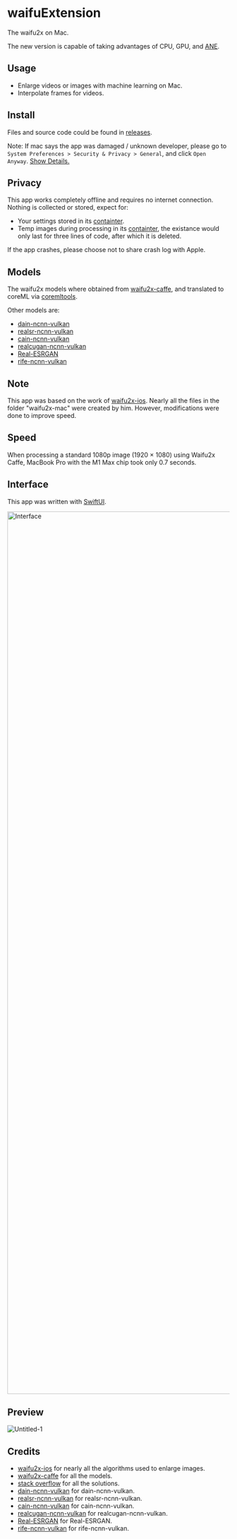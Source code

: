 # waifuExtension
The waifu2x on Mac.

The new version is capable of taking advantages of CPU, GPU, and [ANE](https://github.com/hollance/neural-engine).

## Usage
- Enlarge videos or images with machine learning on Mac.
- Interpolate frames for videos.

## Install
Files and source code could be found in [releases](https://github.com/Vaida12345/waifuExtension/releases).

Note: If mac says the app was damaged / unknown developer, please go to `System Preferences > Security & Privacy > General`, and click `Open Anyway`. [Show Details.](https://github.com/Vaida12345/Annotation/wiki#why-i-cant-open-the-app)

## Privacy
This app works completely offline and requires no internet connection. Nothing is collected or stored, expect for:
- Your settings stored in its [containter](https://developer.apple.com/documentation/foundation/1413045-nshomedirectory/).
- Temp images during processing in its [containter](https://developer.apple.com/documentation/foundation/1413045-nshomedirectory/), the existance would only last for three lines of code, after which it is deleted.

If the app crashes, please choose not to share crash log with Apple.

## Models
The waifu2x models where obtained from [waifu2x-caffe](https://github.com/lltcggie/waifu2x-caffe), and translated to coreML via [coremltools](https://github.com/apple/coremltools).

Other models are:
 - [dain-ncnn-vulkan](https://github.com/nihui/dain-ncnn-vulkan)
 - [realsr-ncnn-vulkan](https://github.com/nihui/realsr-ncnn-vulkan)
 - [cain-ncnn-vulkan](https://github.com/nihui/cain-ncnn-vulkan)
 - [realcugan-ncnn-vulkan](https://github.com/nihui/realcugan-ncnn-vulkan)
 - [Real-ESRGAN](https://github.com/xinntao/Real-ESRGAN)
 - [rife-ncnn-vulkan](https://github.com/nihui/rife-ncnn-vulkan)

## Note
This app was based on the work of [waifu2x-ios](https://github.com/imxieyi/waifu2x-ios). Nearly all the files in the folder "waifu2x-mac" were created by him. However, modifications were done to improve speed.

## Speed
When processing a standard 1080p image (1920 × 1080) using Waifu2x Caffe, MacBook Pro with the M1 Max chip took only 0.7 seconds.

## Interface
This app was written with [SwiftUI](https://developer.apple.com/xcode/swiftui/).

<img width="2000" alt="Interface" src="https://user-images.githubusercontent.com/91354917/158416387-74fb8c62-f38a-4814-b992-6706d4747948.png">

## Preview
![Untitled-1](https://user-images.githubusercontent.com/91354917/177736461-f9a15b8e-fdda-4808-bd28-2c53d16e3b2e.png)

## Credits
 - [waifu2x-ios](https://github.com/imxieyi/waifu2x-ios) for nearly all the algorithms used to enlarge images.
 - [waifu2x-caffe](https://github.com/lltcggie/waifu2x-caffe) for all the models.
 - [stack overflow](https://stackoverflow.com) for all the solutions.
 - [dain-ncnn-vulkan](https://github.com/nihui/dain-ncnn-vulkan) for dain-ncnn-vulkan.
 - [realsr-ncnn-vulkan](https://github.com/nihui/realsr-ncnn-vulkan) for realsr-ncnn-vulkan.
 - [cain-ncnn-vulkan](https://github.com/nihui/cain-ncnn-vulkan) for cain-ncnn-vulkan.
 - [realcugan-ncnn-vulkan](https://github.com/nihui/realcugan-ncnn-vulkan) for realcugan-ncnn-vulkan.
 - [Real-ESRGAN](https://github.com/xinntao/Real-ESRGAN) for Real-ESRGAN.
 - [rife-ncnn-vulkan](https://github.com/nihui/rife-ncnn-vulkan) for rife-ncnn-vulkan.
